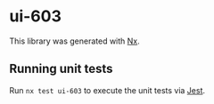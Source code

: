 # ui-603

This library was generated with [Nx](https://nx.dev).

## Running unit tests

Run `nx test ui-603` to execute the unit tests via [Jest](https://jestjs.io).
